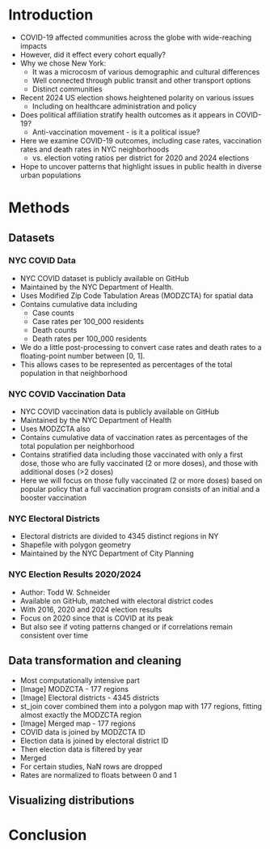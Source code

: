 # Introduction

- COVID-19 affected communities across the globe with wide-reaching impacts
- However, did it effect every cohort equally?
- Why we chose New York:
    - It was a microcosm of various demographic and cultural differences
    - Well connected through public transit and other transport options
    - Distinct communities
- Recent 2024 US election shows heightened polarity on various issues
    - Including on healthcare administration and policy
- Does political affiliation stratify health outcomes as it appears in COVID-19?
    - Anti-vaccination movement - is it a political issue?
- Here we examine COVID-19 outcomes, including case rates, vaccination rates and death rates in NYC neighborhoods
    - vs. election voting ratios per district for 2020 and 2024 elections
- Hope to uncover patterns that highlight issues in public health in diverse urban populations

# Methods

## Datasets

### NYC COVID Data

- NYC COVID dataset is publicly available on GitHub
- Maintained by the NYC Department of Health.
- Uses Modified Zip Code Tabulation Areas (MODZCTA) for spatial data
- Contains cumulative data including
    - Case counts
    - Case rates per 100_000 residents
    - Death counts
    - Death rates per 100_000 residents
- We do a little post-processing to convert case rates and death rates to a floating-point number between [0, 1]. 
- This allows cases to be represented as percentages of the total population in that neighborhood

### NYC COVID Vaccination Data

- NYC COVID vaccination data is publicly available on GitHub
- Maintained by the NYC Department of Health
- Uses MODZCTA also
- Contains cumulative data of vaccination rates as percentages of the total population per neighborhood
- Contains stratified data including those vaccinated with only a first dose, those who are fully vaccinated (2 or more doses), and those with additional doses (>2 doses)
- Here we will focus on those fully vaccinated (2 or more doses) based on popular policy that a full vaccination program consists of an initial and a booster vaccination

### NYC Electoral Districts

- Electoral districts are divided to 4345 distinct regions in NY
- Shapefile with polygon geometry
- Maintained by the NYC Department of City Planning

### NYC Election Results 2020/2024

- Author: Todd W. Schneider
- Available on GitHub, matched with electoral district codes
- With 2016, 2020 and 2024 election results
- Focus on 2020 since that is COVID at its peak
- But also see if voting patterns changed or if correlations remain consistent over time

## Data transformation and cleaning

- Most computationally intensive part
- [Image] MODZCTA - 177 regions
- [Image] Electoral districts - 4345 districts
- st_join cover combined them into a polygon map with 177 regions, fitting almost exactly the MODZCTA region
- [Image] Merged map - 177 regions
- COVID data is joined by MODZCTA ID
- Election data is joined by electoral district ID
- Then election data is filtered by year
- Merged
- For certain studies, NaN rows are dropped
- Rates are normalized to floats between 0 and 1

## Visualizing distributions


# Conclusion